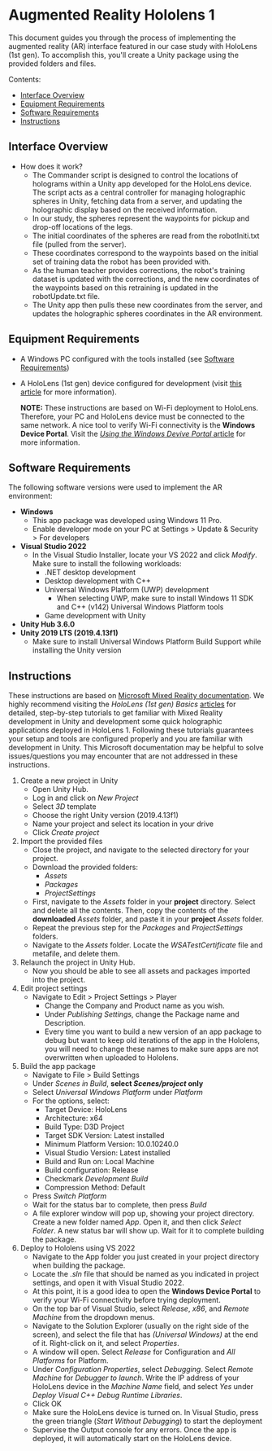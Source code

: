 # Augmented Reality Hololens 1

This document guides you through the process of implementing the augmented reality (AR) interface featured in our case study with HoloLens (1st gen). To accomplish this, you'll create a Unity package using the provided folders and files.

Contents:
- [Interface Overview](#interface-overview)
- [Equipment Requirements](#equipment-requirements)
- [Software Requirements](#software-requirements)
- [Instructions](#instructions)

## Interface Overview
- How does it work?
  - The Commander script is designed to control the locations of holograms within a Unity app developed for the HoloLens device. The script acts as a central controller for managing holographic spheres in Unity, fetching data from a server, and updating the holographic display based on the received information.
  - In our study, the spheres represent the waypoints for pickup and drop-off locations of the legs.
  - The initial coordinates of the spheres are read from the robotIniti.txt file (pulled from the server).
  - These coordinates correspond to the waypoints based on the initial set of training data the robot has been provided with.
  - As the human teacher provides corrections, the robot's training dataset is updated with the corrections, and the new coordinates of the waypoints based on this retraining is updated in the robotUpdate.txt file.
  - The Unity app then pulls these new coordinates from the server, and updates the holographic spheres coordinates in the AR environment.

## Equipment Requirements
- A Windows PC configured with the tools installed (see [Software Requirements](#software-requirements))
- A HoloLens (1st gen) device configured for development (visit [this article](https://learn.microsoft.com/en-us/windows/mixed-reality/develop/advanced-concepts/using-visual-studio?tabs=hl2#enabling-developer-mode) for more information).

  **NOTE:** These instructions are based on Wi-Fi deployment to HoloLens. Therefore, your PC and HoloLens device must be connected to the same network. A nice tool to verify Wi-Fi connectivity is the **Windows Device Portal**. Visit the [*Using the Windows Devive Portal* article](https://learn.microsoft.com/en-us/windows/mixed-reality/develop/advanced-concepts/using-the-windows-device-portal#connecting-over-wi-fi) for more information.


## Software Requirements
The following software versions were used to implement the AR environment:
- **Windows**
  - This app package was developed using Windows 11 Pro.
  - Enable developer mode on your PC at Settings > Update & Security > For developers
- **Visual Studio 2022**
  - In the Visual Studio Installer, locate your VS 2022 and click *Modify*. Make sure to install the following workloads:
      - .NET desktop development
      - Desktop development with C++
      - Universal Windows Platform (UWP) development
          - When selecting UWP, make sure to install Windows 11 SDK and C++ (v142) Universal Windows Platform tools
      - Game development with Unity
- **Unity Hub 3.6.0**
- **Unity 2019 LTS (2019.4.13f1)**
    - Make sure to install Universal Windows Platform Build Support while installing the Unity version



## Instructions
These instructions are based on [Microsoft Mixed Reality documentation](https://learn.microsoft.com/en-us/windows/mixed-reality/). We highly recommend visiting the *HoloLens (1st gen) Basics* [articles](https://learn.microsoft.com/en-us/windows/mixed-reality/develop/unity/tutorials/holograms-100) for detailed, step-by-step tutorials to get familiar with Mixed Reality development in Unity and development some quick holographic applications deployed in HoloLens 1. Following these tutorials guarantees your setup and tools are configured properly and you are familiar with development in Unity. This Microsoft documentation may be helpful to solve issues/questions you may encounter that are not addressed in these instructions. 

1. Create a new project in Unity
   - Open Unity Hub.
   - Log in and click on *New Project*
   - Select *3D* template
   - Choose the right Unity version (2019.4.13f1)
   - Name your project and select its location in your drive
   - Click *Create project*
2. Import the provided files
   - Close the project, and navigate to the selected directory for your project.
   - Download the provided folders:
       - *Assets*
       - *Packages*
       - *ProjectSettings*
   - First, navigate to the *Assets* folder in your **project** directory. Select and delete all the contents. Then, copy the contents of the **downloaded** *Assets* folder, and paste it in your **project** *Assets* folder.
   - Repeat the previous step for the *Packages* and *ProjectSettings* folders.
   - Navigate to the *Assets* folder. Locate the *WSATestCertificate* file and metafile, and delete them. 
3. Relaunch the project in Unity Hub.
   - Now you should be able to see all assets and packages imported into the project.
4. Edit project settings
   - Navigate to Edit > Project Settings > Player
     - Change the Company and Product name as you wish.
     - Under *Publishing Settings*, change the Package name  and Description.
     - Every time you want to build a new version of an app package to debug but want to keep old iterations of the app in the Hololens, you will need to change these names to make sure apps are not overwritten when uploaded to Hololens.
5. Build the app package
   - Navigate to File > Build Settings
   - Under *Scenes in Build*, **select *Scenes/project* only**
   - Select *Universal Windows Platform* under *Platform*
   - For the options, select:
       - Target Device: HoloLens
       - Architecture: x64
       - Build Type: D3D Project
       - Target SDK Version: Latest installed
       - Minimum Platform Version: 10.0.10240.0
       - Visual Studio Version: Latest installed
       - Build and Run on: Local Machine
       - Build configuration: Release
       - Checkmark *Development Build*
       - Compression Method: Default
   - Press *Switch Platform*
   - Wait for the status bar to complete, then press *Build*
   - A file explorer window will pop up, showing your project directory. Create a new folder named *App*. Open it, and then click *Select Folder*. A new status bar will show up. Wait for it to complete building the package. 
6. Deploy to Hololens using VS 2022
   - Navigate to the App folder you just created in your project directory when building the package.
   - Locate the *.sln* file that should be named as you indicated in project settings, and open it with Visual Studio 2022.
   - At this point, it is a good idea to open the **Windows Device Portal** to verify your Wi-Fi connectivity before trying deployment.
   - On the top bar of Visual Studio, select *Release*, *x86*, and *Remote Machine* from the dropdown menus.
   - Navigate to the Solution Explorer (usually on the right side of the screen), and select the file that has *(Universal Windows)* at the end of it. Right-click on it, and select *Properties*.
   -  A window will open. Select *Release* for Configuration and *All Platforms* for Platform.
   -  Under *Configuration Properties*, select *Debugging*. Select *Remote Machine* for *Debugger to launch*. Write the IP address of your HoloLens device in the *Machine Name* field, and select *Yes* under *Deploy Visual C++ Debug Runtime Libraries*.
   -  Click OK
   -  Make sure the HoloLens device is turned on. In Visual Studio, press the green triangle (*Start Without Debugging*) to start the deployment
   -  Supervise the Output console for any errors. Once the app is deployed, it will automatically start on the HoloLens device. 



